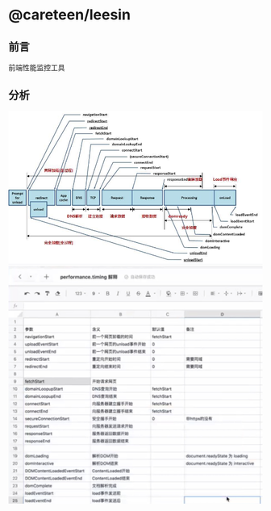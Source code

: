 # @careteen/leesin

## 前言

前端性能监控工具

## 分析

![performance-timing-flow](./assets/performance-timing-flow.jpg)
![performance-timing-desc](./assets/performance-timing-desc.jpg)
